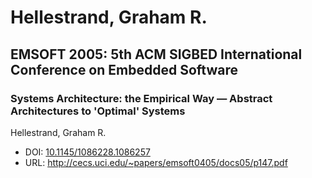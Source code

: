 # Hellestrand, Graham R.

## EMSOFT 2005: 5th ACM SIGBED International Conference on Embedded Software

### Systems Architecture: the Empirical Way — Abstract Architectures to 'Optimal' Systems
Hellestrand, Graham R.
* DOI: [10.1145/1086228.1086257](https://doi.org/10.1145/1086228.1086257)
* URL: <http://cecs.uci.edu/~papers/emsoft0405/docs05/p147.pdf>

